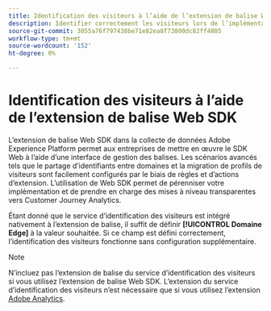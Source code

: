 ```yaml
---
title: Identification des visiteurs à l’aide de l’extension de balise Web SDK
description: Identifier correctement les visiteurs lors de l’implémentation de l’extension de balise Web SDK.
source-git-commit: 3055a76f797438be71e82ea8f73800dc82ff4805
workflow-type: tm+mt
source-wordcount: '152'
ht-degree: 0%

---
```


# Identification des visiteurs à l’aide de l’extension de balise Web SDK

L’extension de balise Web SDK dans la collecte de données Adobe Experience Platform permet aux entreprises de mettre en œuvre le SDK Web à l’aide d’une interface de gestion des balises. Les scénarios avancés tels que le partage d’identifiants entre domaines et la migration de profils de visiteurs sont facilement configurés par le biais de règles et d’actions d’extension. L’utilisation de Web SDK permet de pérenniser votre implémentation et de prendre en charge des mises à niveau transparentes vers Customer Journey Analytics.

Étant donné que le service d’identification des visiteurs est intégré nativement à l’extension de balise, il suffit de définir **[!UICONTROL Domaine Edge]** à la valeur souhaitée. Si ce champ est défini correctement, l’identification des visiteurs fonctionne sans configuration supplémentaire.

>[!NOTE]
>
>N’incluez pas l’extension de balise du service d’identification des visiteurs si vous utilisez l’extension de balise Web SDK. L’extension du service d’identification des visiteurs n’est nécessaire que si vous utilisez l’extension [Adobe Analytics](analytics-extension.md).
